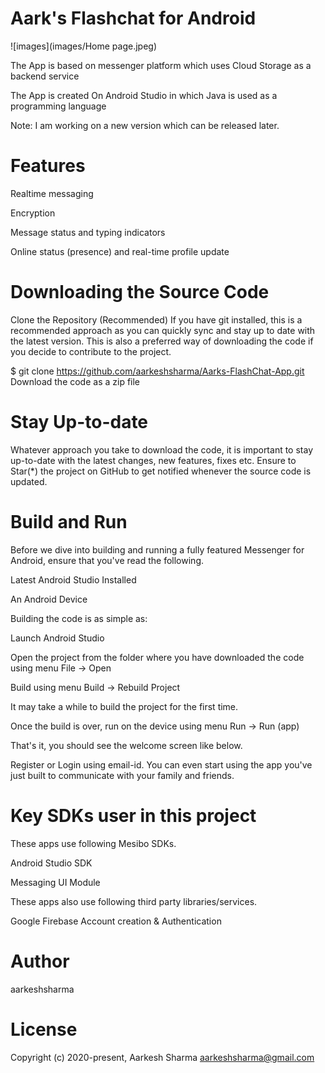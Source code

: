 # Aark's Flashchat for Android

![images](images/Home page.jpeg)



The App is based on messenger platform which uses Cloud Storage as a backend service

The App is created On Android Studio in which Java is used as a programming language

Note: I am working on a new version which can be released later.

# Features
Realtime messaging

Encryption

Message status and typing indicators

Online status (presence) and real-time profile update

# Downloading the Source Code
Clone the Repository (Recommended)
If you have git installed, this is a recommended approach as you can quickly sync and stay up to date with the latest version. This is also a preferred way of downloading the code if you decide to contribute to the project.

$ git clone https://github.com/aarkeshsharma/Aarks-FlashChat-App.git
Download the code as a zip file

# Stay Up-to-date
Whatever approach you take to download the code, it is important to stay up-to-date with the latest changes, new features, fixes etc. Ensure to Star(*) the project on GitHub to get notified whenever the source code is updated.

# Build and Run
Before we dive into building and running a fully featured Messenger for Android, ensure that you've read the following.

Latest Android Studio Installed

An Android Device

Building the code is as simple as:

Launch Android Studio

Open the project from the folder where you have downloaded the code using menu File -> Open

Build using menu Build -> Rebuild Project

It may take a while to build the project for the first time.

Once the build is over, run on the device using menu Run -> Run (app)

That's it, you should see the welcome screen like below.

Register or Login using email-id. You can even start using the app you've just built to communicate with your family and friends.

# Key SDKs user in this project
These apps use following Mesibo SDKs.

Android Studio SDK

Messaging UI Module

These apps also use following third party libraries/services.

Google Firebase Account creation & Authentication

# Author

aarkeshsharma

# License

Copyright (c) 2020-present, Aarkesh Sharma aarkeshsharma@gmail.com
